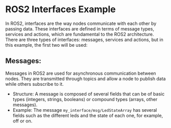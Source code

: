 # ROS2 Interfaces Example

In ROS2, interfaces are the way nodes communicate with each other by passing data. These interfaces are defined in terms of message types, services and actions, which are fundamental to the ROS2 architecture. There are three types of interfaces: messages, services and actions, but in this example, the first two will be used:

## Messages:
Messages in ROS2 are used for asynchronous communication between nodes. They are transmitted through topics and allow a node to publish data while others subscribe to it.

- Structure: A message is composed of several fields that can be of basic types (integers, strings, booleans) or compound types (arrays, other messages).
- Example: The message `my_interface/msg/LedStateArray` has several fields such as the different leds and the state of each one, for example, off or on.
